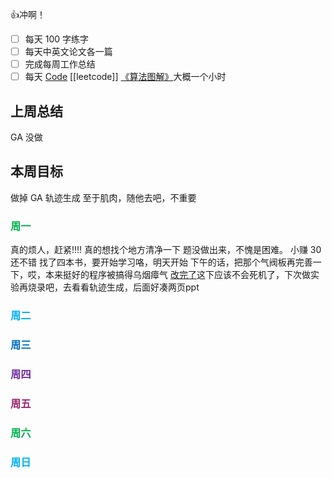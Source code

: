 👍冲啊！
- [ ] 每天 100 字练字
- [ ] 每天中英文论文各一篇
- [ ] 完成每周工作总结
- [ ] 每天 [Code](https://leetcode.cn/studyplan/top-interview-150/) [[leetcode]] [《算法图解》](https://www.bilibili.com/video/BV1PN4y1Q73P/?spm_id_from=333.788&vd_source=d3ee14ef6a5aeafdb4ae42baa01c2793)大概一个小时
## 上周总结

  GA 没做

## 本周目标

  做掉 GA 轨迹生成
  至于肌肉，随他去吧，不重要

### <font color="#00b050">周一</font>

真的烦人，赶紧!!!! 真的想找个地方清净一下
题没做出来，不愧是困难。
小赚 30 还不错
找了四本书，要开始学习咯，明天开始
下午的话，把那个气阀板再完善一下，哎，本来挺好的程序被搞得乌烟瘴气
[改完了](https://gitlab.zjutrobot.com/softrobotlab/doublearmery/itv24/-/commit/e0f28e727998af25714a265182a19a6ec5bb0738)这下应该不会死机了，下次做实验再烧录吧，去看看轨迹生成，后面好凑两页ppt

### <font color="#00b0f0">周二</font>

  

### <font color="#0070c0">周三</font>

  

### <font color="#7030a0">周四</font>

  

### <font color="#972969">周五</font>

  

### <font color="#00b050">周六</font>

  

### <font color="#00b0f0">周日</font>

